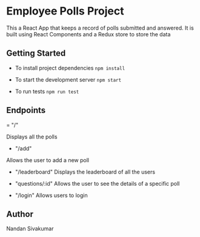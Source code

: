 # Employee Polls Project

This a React App that keeps a record of polls submitted and answered. It is built using React Components and a Redux store to store the data

## Getting Started

- To install project dependencies
  `npm install`

- To start the development server
  `npm start`

- To run tests
  `npm run test`

## Endpoints

= "/"

Displays all the polls

- "/add"

Allows the user to add a new poll

- "/leaderboard"
  Displays the leaderboard of all the users

- "questions/:id"
  Allows the user to see the details of a specific poll

- "/login"
  Allows users to login

## Author

Nandan Sivakumar
